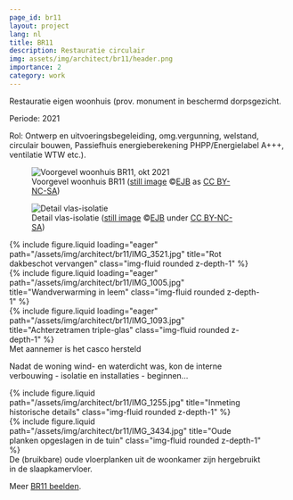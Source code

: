 ```yaml
---
page_id: br11
layout: project
lang: nl
title: BR11
description: Restauratie circulair
img: assets/img/architect/br11/header.png
importance: 2
category: work
---
```


Restauratie eigen woonhuis (prov. monument in beschermd dorpsgezicht.

Periode: 2021

Rol: Ontwerp en uitvoeringsbegeleiding, omg.vergunning, welstand, circulair bouwen, Passiefhuis energieberekening PHPP/Energielabel A+++, ventilatie WTW etc.).

<div class="card mx-auto mb-3 p-3" style="max-width: 90%;">
<div class="row">
<div class="col-sm mt-3 mt-md-0">
<figure><img src='{{ "/assets/img/architect/br11/IMG_1041.jpg" | relative_url }}' alt='Voorgevel woonhuis BR11, okt 2021'  class='img-fluid'>
<figcaption class="kleiner">Voorgevel woonhuis BR11 (<a prefix="dct: https://purl.org/dc/terms/" href="https://purl.org/dc/dcmitype/Image" property="dct:title" rel="dct:type">still image</a> &copy;<a prefix="cc: https://creativecommons.org/ns#" href="https://www.ebroerse.nl" property="cc:attributionName" rel="cc:attributionURL">EJB</a> as <a rel="license" href="https://creativecommons.org/licenses/by-nc-sa/4.0/">CC BY-NC-SA</a>)</figcaption></figure>
</div>
<div class="col-sm mt-3 mt-md-0">
<figure><img src='{{ "/assets/img/architect/br11/br11detailV2.png" | relative_url }}' alt='Detail vlas-isolatie' class='img-fluid'>
<figcaption class="kleiner">Detail vlas-isolatie (<a prefix="dct: https://purl.org/dc/terms/" href="https://purl.org/dc/dcmitype/Image" property="dct:title" rel="dct:type">still image</a> &copy;<a prefix="cc: https://creativecommons.org/ns#" href="https://www.ebroerse.nl" property="cc:attributionName" rel="cc:attributionURL">EJB</a> under <a rel="license" href="https://creativecommons.org/licenses/by-nc-sa/4.0/">CC BY-NC-SA</a>)</figcaption></figure>
</div>
</div>

<div class="row">
  <div class="col-sm mt-3 mt-md-0">
    {% include figure.liquid loading="eager" path="/assets/img/architect/br11/IMG_3521.jpg" title="Rot dakbeschot vervangen" class="img-fluid rounded z-depth-1" %}
  </div>
  <div class="col-sm mt-3 mt-md-0">
    {% include figure.liquid loading="eager" path="/assets/img/architect/br11/IMG_1005.jpg" title="Wandverwarming in leem" class="img-fluid rounded z-depth-1" %}
  </div>
  <div class="col-sm mt-3 mt-md-0">
    {% include figure.liquid loading="eager" path="/assets/img/architect/br11/IMG_1093.jpg" title="Achterzetramen triple-glas" class="img-fluid rounded z-depth-1" %}
  </div>
</div>
<div class="caption">
    Met aannemer is het casco hersteld
</div>

Nadat de woning wind- en waterdicht was, kon de interne verbouwing - isolatie en installaties - beginnen...

<div class="row justify-content-sm-center">
    <div class="col-sm-8 mt-3 mt-md-0">
        {% include figure.liquid path="/assets/img/architect/br11/IMG_1255.jpg" title="Inmeting historische details" class="img-fluid rounded z-depth-1" %}
    </div>
    <div class="col-sm-4 mt-3 mt-md-0">
        {% include figure.liquid path="/assets/img/architect/br11/IMG_3434.jpg" title="Oude planken opgeslagen in de tuin" class="img-fluid rounded z-depth-1" %}
    </div>
</div>
<div class="caption">
    De (bruikbare) oude vloerplanken uit de woonkamer zijn hergebruikt in de slaapkamervloer.
</div>
</div>

Meer <a href="../../house/renovation.html">BR11 beelden</a>.
